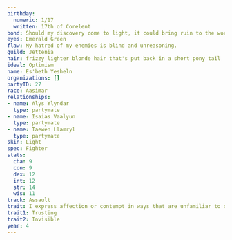 ```yaml
---
birthday:
  numeric: 1/17
  written: 17th of Corelent
bond: Should my discovery come to light, it could bring ruin to the world.
eyes: Emerald Green
flaw: My hatred of my enemies is blind and unreasoning.
guild: Jettenia
hair: frizzy lighter blonde hair that's put back in a short pony tail
ideal: Optimism
name: Es'beth Yesheln
organizations: []
partyID: 27
race: Aasimar
relationships:
- name: Alys Ylyndar
  type: partymate
- name: Isaias Vaalyun
  type: partymate
- name: Taewen Llamryl
  type: partymate
skin: Light
spec: Fighter
stats:
  cha: 9
  con: 9
  dex: 12
  int: 12
  str: 14
  wis: 11
track: Assault
trait: I express affection or contempt in ways that are unfamiliar to others.
trait1: Trusting
trait2: Invisible
year: 4
---
```

